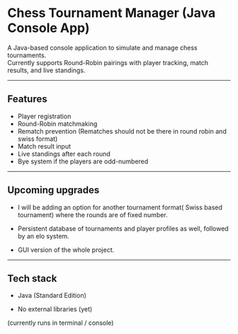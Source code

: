# Chess Tournament Manager (Java Console App)

A Java-based console application to simulate and manage chess tournaments.  
Currently supports Round-Robin pairings with player tracking, match results, and live standings.



---

## Features

- Player registration
- Round-Robin matchmaking
- Rematch prevention (Rematches should not be there in round robin and swiss format)
- Match result input
- Live standings after each round
- Bye system if the players are odd-numbered


---

## Upcoming upgrades

- I will be adding an option for another tournament format( Swiss based tournament) where the rounds are of fixed number.

- Persistent database of tournaments and player profiles as well, followed by an elo system.
- GUI version of the whole project.

---

## Tech stack

- Java (Standard Edition)

- No external libraries (yet)

(currently runs in terminal / console)


